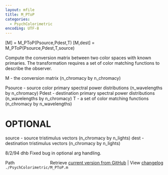 ```yaml
---
layout: mfile
title: M_PToP
categories:
  - PsychColorimetric
encoding: UTF-8
---
```


[M] = M\_PToP(Psource,Pdest,T)
[M,dest] = M\_PToP(Psource,Pdest,T,source)

Compute the conversion matrix between two color
spaces with known primaries.
The transformation requires a set of color matching
functions to describe the observer.

M - the conversion matrix
 (n\_chromacy by n\_chromacy)

Psource - source color primary spectral power distributions
  (n\_wavelengths by n\_chromacy)
Pdest - destination primary spectral power distributions
  (n\_wavelengths by n\_chromacy)
T - a set of color matching functions
  (n\_chromacy by n\_wavelengths)

# OPTIONAL
source - source tristimulus vectors
 (n\_chromacy by n\_lights)
dest - destination tristimulus vectors
 (n\_chromacy by n\_lights)

8/2/94      dhb     Fixed bug in optional arg handling.


<div class="code_header" style="text-align:right;">
  <span style="float:left;">Path&nbsp;&nbsp;</span> <span class="counter">Retrieve <a href=
  "https://raw.github.com/Psychtoolbox-3/Psychtoolbox-3/beta/./PsychColorimetric/M_PToP.m">current version from GitHub</a> | View <a href=
  "https://github.com/Psychtoolbox-3/Psychtoolbox-3/commits/beta/./PsychColorimetric/M_PToP.m">changelog</a></span>
</div>
<div class="code">
  <code>./PsychColorimetric/M_PToP.m</code>
</div>
